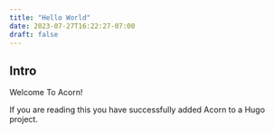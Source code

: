 ```yaml
---
title: "Hello World"
date: 2023-07-27T16:22:27-07:00
draft: false
---
```


## Intro

Welcome To Acorn!

If you are reading this you have successfully added Acorn to a Hugo project.


